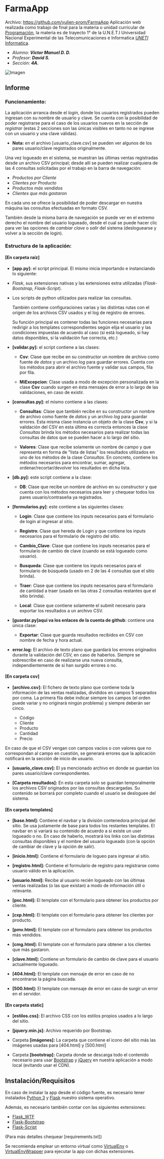 # FarmaApp

Archivo: https://github.com/yulien-prom/FarmaApp
Aplicación web realizada como trabajo de final para la materia o unidad curricular de [Programación](https://www.uneti.edu.ve/campus/course/view.php?id=51), la materia es de trayecto 1° de la U.N.E.T.I Universidad Nacional Experimental de las Telecomunicaciones e Informatica *[UNETI](http://www.uneti.edu.ve)*  [Informatica](https://www.uneti.edu.ve/campus/mod/page/view.php?id=986&forceview=1#nav).

* *Alumno: **Victor Manuel D. D.***
* *Profesor: **David S.***
* *Sección: **4A.*** 

![Imagen](https://i.imgur.com/iqwjMnf.jpg)

## Informe

### Funcionamiento:

La aplicación arranca desde el *login*, donde los usuarios registrados pueden ingresan con su nombre de usuario y clave. Se cuenta con la posibilidad de poder registrarse para el caso de los usuarios nuevos en la sección de *registrar* (estas 2 secciones son las únicas visibles en tanto no se ingrese con un usuario y una clave válidas).

* **Nota:** en el archivo [usuario_clave.csv] se pueden ver algunos de los pares usuario/clave registrados originalmente.

Una vez logueado en el sistema, se muestran las últimas ventas registradas desde un archivo CSV principal; desde allí se pueden realizar cualquiera de las 4 consultas solicitadas por el trabajo en la barra de navegación:

* *Productos por Cliente*
* *Clientes por Producto*
* *Productos más vendidos*
* *Clientes que más gastaron*

En cada uno se ofrece la posibilidad de poder descargar en nuestra máquina las consultas efectuadas en formato CSV.

También desde la misma barra de navegación se puede ver en el extremo derecho el nombre del usuario logueado, desde el cual se puede hacer clic para ver las opciones de *cambiar clave* o *salir* del sistema (desloguearse y volver a la sección de login).


### Estructura de la aplicación:

#### [En carpeta raíz]

*  **[app.py]:** el script principal. El mismo inicia importando e instanciando lo siguiente:

  * *Flask*, sus extensiones nativas y las extensiones extra utilizadas (*Flask-Bootstrap, Flask-Script*).
  * Los scripts de python utilizados para realizar las consultas.
  
    También contiene configuraciones varias y las distintas rutas con el origen de los archivos CSV usados y el log de registro de errores.
    
    Su función principal es contener todas las funciones necesarias para redirigir a los templates correspondientes según elija el usuario y las condiciones impuestas de acuerdo al caso (si está logueado, si hay datos disponibles, si la validación fue correcta, etc.)
    

* **[validar.py]:** el script contiene a las clases:

  *  **Csv**: Clase que recibe en su constructor un nombre de archivo como fuente de *datos* y un archivo *log* para guardar errores. Cuenta con los métodos para abrir el archivo fuente y validar sus campos, fila por fila.

  *  **MiExcepcion**: Clase usada a modo de excepción personalizada en la clase **Csv** cuando surgen en ésta mensajes de error a lo largo de las validaciones, en caso de existir.

* **[consultas.py]:**  el  mismo contiene a las clases:

  *  **Consultas**: Clase que también recibe en su constructor un nombre de archivo como fuente de *datos* y un archivo *log* para guardar errores. Esta misma clase instancia un objeto de la clase **Csv**, y si la validación del CSV en esta última es correcta entonces la clase *Consultas* brinda los métodos necesarios para realizar todas las consultas de datos que se pueden hacer a lo largo del sitio.

  *  **Valores**: Clase que recibe solamente un nombre de campo y que representa en forma de "lista de listas" los resultados utilizados en uno de los métodos de la clase *Consultas*. En concreto, contiene los métodos necesarios para encontrar, sumar, agregar, ordenar/recortar/devolver los resultados en dicha lista.

    
* **[db.py]:** este script contiene a la clase:

  * **DB**: Clase que recibe un nombre de archivo en su constructor y que cuenta con los métodos necesarios para leer y chequear todos los pares usuario/contraseña ya registrados.

* **[formularios.py]**: este contiene a las siguientes clases:
  * **Login**: Clase que contiene los inputs necesarios para el formulario de login al ingresar al sitio.
  
  * **Registro**: Clase que hereda de Login y que contiene los inputs necesarios para el formulario de registro del sitio.
 
  * **Cambio_Clave**: Clase que contiene los inputs necesarios para el formulario de cambio de clave (cuando se está logueado como usuario).

  * **Busqueda**: Clase que contiene los inputs necesarios para el formulario de búsqueda (usado en 2 de las 4 consultas que el sitio brinda).

  *  **Traer**: Clase que contiene los inputs necesarios para el formulario de cantidad a traer (usado en las otras 2 consultas restantes que el sitio brinda).
  
  *  **Local**: Clase que contiene solamente el submit necesario para exportar los resultados a un archivo CSV.

* **[guardar.py]aqui va los enlaces de la cuenta de github**: contiene una única clase:
  * **Exportar**: Clase que guarda resultados recibidos en CSV con nombre de fecha y hora actual.

* **error.log:** El archivo de texto plano que guardará los errores originados durante la validación del CSV, en caso de haberlos. Siempre se sobrescribe en caso de realizarse una nueva consulta, independientemente de si han surgido errores o no.

#### [En carpeta csv]

* **[archivo.csv]:** El fichero de texto plano que contiene toda la información de las ventas realizadas, divididos en campos 5 separados por coma.
La primera fila debe indicar siempre los campos (el orden puede variar y no originará ningún problema) y siempre deberán ser cinco.

  * Código
  * Cliente
  * Producto
  * Cantidad
  * Precio

En caso de que el CSV vengan con campos vacíos o con valores que no correspondan al campo en cuestión, se generará errores que la aplicación notificará en la sección de inicio de usuario.

* **[usuario_clave.csv]:** El ya mencionado archivo en donde se guardan los pares usuario/clave correspondientes.


* **[Carpeta resultados]:** En esta carpeta solo se guardan temporalmente los archivos CSV originados por las consultas descargadas. Su contenido se borrará por completo cuando el usuario se desloguee del sistema.

#### [En carpeta templates]

* **[base.html]:** Contiene el navbar y la división contenedora principal del sitio. Se usa justamente de base para todos los restantes templates. El navbar en si variará su contenido de acuerdo a si existe un user logueado o no. En caso de haberlo, mostrará los links con las distintas consultas disponibles y el nombre del usuario logueado (con la opción de cambiar de clave y la opción de salir).
    

* **[inicio.html]:** Contiene el formulario de logueo para ingresar al sitio.

* **[registro.html]:** Contiene el formulario de registro para registrarse como usuario válido en la aplicación.


* **[usuario.html]:** Recibe al usuario recién logueado con las últimas ventas realizadas (o las que existan) a modo de información útil o relevante.


* **[pxc.html]:** El template con el formulario para obtener los productos por cliente.

* **[cxp.html]:** El template con el formulario para obtener los clientes por producto.

* **[pmv.html]:** El template con el formulario para obtener los productos más vendidos.

* **[cmg.html]:** El template con el formulario para obtener a los clientes que más gastaron.


* **[clave.html]:** Contiene un formulario de cambio de clave para el usuario actualmente logueado.


* **[404.html]:** El template con mensaje de error en caso de no encontrarse la página buscada.

* **[500.html]:** El template con mensaje de error en caso de surgir un error en el servidor.

#### [En carpeta static]

* **[estilos.css]:** El archivo CSS con los estilos propios usados a lo largo del sitio.


* **[jquery.min.js]:** Archivo requerido por Bootstrap.


* Carpeta **[imágenes]:** La carpeta que contiene el icono del sitio más las imágenes usadas para [404.html] y [500.html]


* Carpeta **[bootstrap]:** Carpeta donde se descarga todo el contenido necesario para usar [Bootstrap](http://getbootstrap.com/docs/3.3/getting-started/#download) y [jQuery](http://jquery.com/download/) en nuestra aplicación a modo local (evitando usar el CDN).

## Instalación/Requisitos
En caso de instalar la app desde el código fuente, es necesario tener instalados [Python 3](https://www.python.org/downloads/) y [Flask](http://flask.pocoo.org/)  nuestro sistema operativo.

Además, es necesario también contar con las siguientes extensiones:
  * [Flask_WTF](https://flask-wtf.readthedocs.io/)
  * [Flask-Bootstrap](https://pythonhosted.org/Flask-Bootstrap/)
  * [Flask-Script](https://flask-script.readthedocs.io/)


(Para más detalles chequear [requirements.txt])

 Se recomienda emplear un entorno virtual como [VirtualEnv](https://virtualenv.pypa.io/) o [VirtualEnvWrapper](https://virtualenvwrapper.readthedocs.io/) para ejecutar la app con dichas extensiones.
